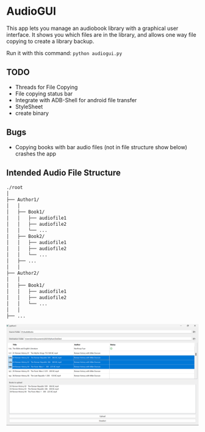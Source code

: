 # AudioGUI

This app lets you manage an audiobook library with a graphical user interface. It shows you which files are in the library, and allows one way file copying to create a library backup.

Run it with this command: ```python audiogui.py```

## TODO

- Threads for File Copying
- File copying status bar
- Integrate with ADB-Shell for android file transfer
- StyleSheet
- create binary

## Bugs

- Copying books with bar audio files (not in file structure show below) crashes the app


## Intended Audio File Structure

```text
./root
│
├── Author1/
│   │
│   ├── Book1/
│   │   ├── audiofile1
│   │   ├── audiofile2
│   │   └── ...
│   ├── Book2/
│   │   ├── audiofile1
│   │   ├── audiofile2
│   │   └── ...
│   ├── ...
│   │
├── Author2/
│   │
│   ├── Book1/
│   │   ├── audiofile1
│   │   ├── audiofile2
│   │   └── ...
│   │
├── ...

```

<img src="images/Screenshot%202023-05-14%20213739.png" alt="screen shot of app">
